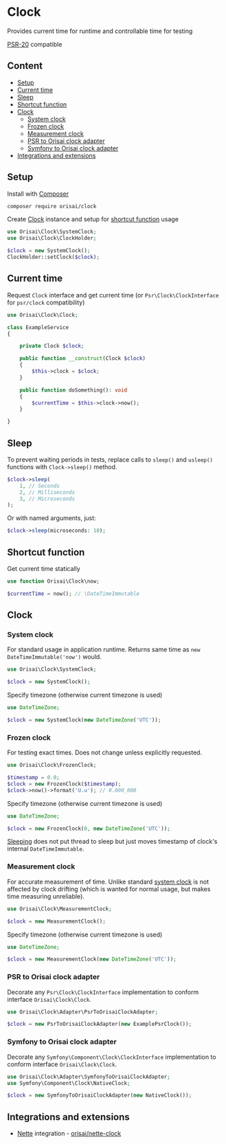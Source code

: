 # Clock

Provides current time for runtime and controllable time for testing

[PSR-20](https://www.php-fig.org/psr/psr-20/) compatible

## Content

- [Setup](#setup)
- [Current time](#current-time)
- [Sleep](#sleep)
- [Shortcut function](#shortcut-function)
- [Clock](#clock-1)
	- [System clock](#system-clock)
	- [Frozen clock](#frozen-clock)
	- [Measurement clock](#measurement-clock)
	- [PSR to Orisai clock adapter](#psr-to-orisai-clock-adapter)
	- [Symfony to Orisai clock adapter](#symfony-to-orisai-clock-adapter)
- [Integrations and extensions](#integrations-and-extensions)

## Setup

Install with [Composer](https://getcomposer.org)

```sh
composer require orisai/clock
```

Create [Clock](#clock-usage) instance and setup for [shortcut function](#shortcut-function) usage

```php
use Orisai\Clock\SystemClock;
use Orisai\Clock\ClockHolder;

$clock = new SystemClock();
ClockHolder::setClock($clock);
```

## Current time

Request `Clock` interface and get current time (or `Psr\Clock\ClockInterface` for `psr/clock` compatibility)

```php
use Orisai\Clock\Clock;

class ExampleService
{

	private Clock $clock;

	public function __construct(Clock $clock)
	{
		$this->clock = $clock;
	}

	public function doSomething(): void
	{
		$currentTime = $this->clock->now();
	}

}
```

## Sleep

To prevent waiting periods in tests, replace calls to `sleep()` and `usleep()` functions with `Clock->sleep()` method.

```php
$clock->sleep(
	1, // Seconds
	2, // Milliseconds
	3, // Microseconds
);
```

Or with named arguments, just:

```php
$clock->sleep(microseconds: 10);
```

## Shortcut function

Get current time statically

```php
use function Orisai\Clock\now;

$currentTime = now(); // \DateTimeImmutable
```

## Clock

### System clock

For standard usage in application runtime. Returns same time as `new DateTimeImmutable('now')` would.

```php
use Orisai\Clock\SystemClock;

$clock = new SystemClock();
```

Specify timezone (otherwise current timezone is used)

```php
use DateTimeZone;

$clock = new SystemClock(new DateTimeZone('UTC'));
```

### Frozen clock

For testing exact times. Does not change unless explicitly requested.

```php
use Orisai\Clock\FrozenClock;

$timestamp = 0.0;
$clock = new FrozenClock($timestamp);
$clock->now()->format('U.u'); // 0.000_000
```

Specify timezone (otherwise current timezone is used)

```php
use DateTimeZone;

$clock = new FrozenClock(0, new DateTimeZone('UTC'));
```

[Sleeping](#sleep) does not put thread to sleep but just moves timestamp of clock's internal `DateTimeImmutable`.

### Measurement clock

For accurate measurement of time. Unlike standard [system clock](#system-clock) is not affected by clock drifting
(which is wanted for normal usage, but makes time measuring unreliable).

```php
use Orisai\Clock\MeasurementClock;

$clock = new MeasurementClock();
```

Specify timezone (otherwise current timezone is used)

```php
use DateTimeZone;

$clock = new MeasurementClock(new DateTimeZone('UTC'));
```

### PSR to Orisai clock adapter

Decorate any `Psr\Clock\ClockInterface` implementation to conform interface `Orisai\Clock\Clock`.

```php
use Orisai\Clock\Adapter\PsrToOrisaiClockAdapter;

$clock = new PsrToOrisaiClockAdapter(new ExamplePsrClock());
```

### Symfony to Orisai clock adapter

Decorate any `Symfony\Component\Clock\ClockInterface` implementation to conform interface `Orisai\Clock\Clock`.

```php
use Orisai\Clock\Adapter\SymfonyToOrisaiClockAdapter;
use Symfony\Component\Clock\NativeClock;

$clock = new SymfonyToOrisaiClockAdapter(new NativeClock());
```

## Integrations and extensions

- [Nette](https://github.com/nette) integration - [orisai/nette-clock](https://github.com/orisai/nette-clock)
